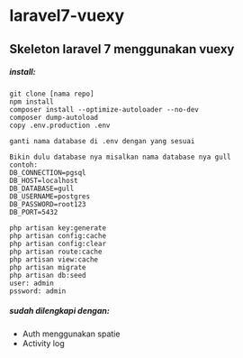 # laravel7-vuexy
## Skeleton laravel 7 menggunakan vuexy
##### install:

```
git clone [nama repo]
npm install
composer install --optimize-autoloader --no-dev
composer dump-autoload
copy .env.production .env

ganti nama database di .env dengan yang sesuai

Bikin dulu database nya misalkan nama database nya gull
contoh:
DB_CONNECTION=pgsql
DB_HOST=localhost
DB_DATABASE=gull
DB_USERNAME=postgres
DB_PASSWORD=root123
DB_PORT=5432

php artisan key:generate
php artisan config:cache
php artisan config:clear
php artisan route:cache
php artisan view:cache
php artisan migrate
php artisan db:seed
user: admin
pssword: admin

```

##### sudah dilengkapi dengan:
- Auth menggunakan spatie
- Activity log